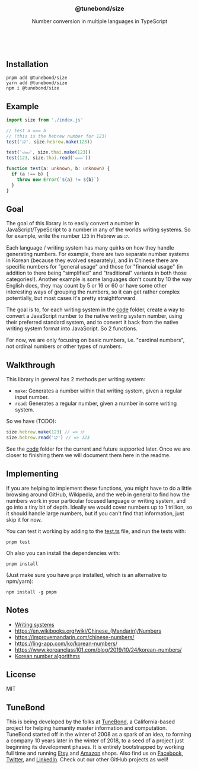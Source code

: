 <br/>
<br/>
<br/>
<br/>
<br/>
<br/>
<br/>

<h3 align='center'>@tunebond/size</h3>
<p align='center'>
  Number conversion in multiple languages in TypeScript
</p>

<br/>
<br/>
<br/>

## Installation

```
pnpm add @tunebond/size
yarn add @tunebond/size
npm i @tunebond/size
```

## Example

```ts
import size from './index.js'

// test a === b
// (this is the hebrew number for 123)
test('קג', size.hebrew.make(123))

test('๑๒๓', size.thai.make(123))
test(123, size.thai.read('๑๒๓'))

function test(a: unknown, b: unknown) {
  if (a !== b) {
    throw new Error(`${a} != ${b}`)
  }
}
```

## Goal

The goal of this library is to easily convert a number in
JavaScript/TypeScript to a number in any of the worlds writing systems.
So for example, write the number `123` in Hebrew as `קג`.

Each language / writing system has many quirks on how they handle
generating numbers. For example, there are two separate number systems
in Korean (because they evolved separately), and in Chinese there are
specific numbers for "general usage" and those for "financial usage" (in
addition to there being "simplified" and "traditional" variants in both
those categories!). Another example is some languages don't count by 10
the way English does, they may count by 5 or 16 or 60 or have some other
interesting ways of grouping the numbers, so it can get rather complex
potentially, but most cases it's pretty straightforward.

The goal is to, for each writing system in the
[code](https://github.com/tunebond/size.js/tree/make/code) folder,
create a way to convert a JavaScript number to the native writing system
number, using their preferred standard system, and to convert it back
from the native writing system format into JavaScript. So 2 functions.

For now, we are only focusing on basic numbers, i.e. "cardinal numbers",
not ordinal numbers or other types of numbers.

## Walkthrough

This library in general has 2 methods per writing system:

- `make`: Generates a number within that writing system, given a regular
  input number.
- `read`: Generates a regular number, given a number in some writing
  system.

So we have (TODO):

```ts
size.hebrew.make(123) // => קג
size.hebrew.read('קג') // => 123
```

See the [code](https://github.com/tunebond/size.js/tree/make/code)
folder for the current and future supported later. Once we are closer to
finishing them we will document them here in the readme.

## Implementing

If you are helping to implement these functions, you might have to do a
little browsing around GitHub, Wikipedia, and the web in general to find
how the numbers work in your particular focused language or writing
system, and go into a tiny bit of depth. Ideally we would cover numbers
up to 1 trillion, so it should handle large numbers, but if you can't
find that information, just skip it for now.

You can test it working by adding to the
[test.ts](https://github.com/tunebond/size.js/blob/make/test.ts) file,
and run the tests with:

```
pnpm test
```

Oh also you can install the dependencies with:

```
pnpm install
```

(Just make sure you have `pnpm` installed, which is an alternative to
npm/yarn):

```
npm install -g pnpm
```

## Notes

- [Writing systems](https://en.wikipedia.org/wiki/List_of_writing_systems)
- https://en.wikibooks.org/wiki/Chinese_(Mandarin)/Numbers
- https://improvemandarin.com/chinese-numbers/
- https://ling-app.com/ko/korean-numbers/
- https://www.koreanclass101.com/blog/2019/10/24/korean-numbers/
- [Korean number algorithms](https://github.com/AdamDavisDeveloper/learn-korean-numbers/blob/master/app.js)

## License

MIT

## TuneBond

This is being developed by the folks at [TuneBond](https://tune.bond), a
California-based project for helping humanity master information and
computation. TuneBond started off in the winter of 2008 as a spark of an
idea, to forming a company 10 years later in the winter of 2018, to a
seed of a project just beginning its development phases. It is entirely
bootstrapped by working full time and running
[Etsy](https://etsy.com/shop/tunebond) and
[Amazon](https://www.amazon.com/s?rh=p_27%3AMount+Build) shops. Also
find us on [Facebook](https://www.facebook.com/tunebond),
[Twitter](https://twitter.com/tunebond), and
[LinkedIn](https://www.linkedin.com/company/tunebond). Check out our
other GitHub projects as well!
